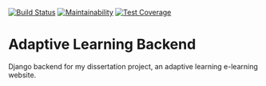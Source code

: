 [![Build Status](https://travis-ci.com/dciprian-petrisor/adaptive_learning_backend.svg?branch=main)](https://travis-ci.com/dciprian-petrisor/adaptive_learning_backend)
[![Maintainability](https://api.codeclimate.com/v1/badges/cc332b27e3db3df7313a/maintainability)](https://codeclimate.com/github/dciprian-petrisor/adaptive_learning_backend/maintainability)
[![Test Coverage](https://api.codeclimate.com/v1/badges/cc332b27e3db3df7313a/test_coverage)](https://codeclimate.com/github/dciprian-petrisor/adaptive_learning_backend/test_coverage)

# Adaptive Learning Backend

Django backend for my dissertation project, an adaptive learning e-learning website.